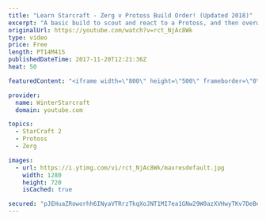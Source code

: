 ```yaml
---
title: "Learn Starcraft - Zerg v Protoss Build Order! (Updated 2018)"
excerpt: "A basic build to scout and react to a Protoss, and then overwhelm them with the swarm! Meant for lower level players looking for direction, not higher level looking for the dankest meta. -- Watch live at https://www.twitch.tv/wintergaming"
originalUrl: https://youtube.com/watch?v=rct_NjAc8Wk
type: video
price: Free
length: PT14M41S
publishedDateTime: 2017-11-20T12:21:36Z
heat: 50

featuredContent: "<iframe width=\"800\" height=\"500\" frameborder=\"0\" src=\"https://www.youtube.com/embed/rct_NjAc8Wk\" allow=\"accelerometer; autoplay; encrypted-media; gyroscope; picture-in-picture\" allowfullscreen></iframe>"

provider:
  name: WinterStarcraft
  domain: youtube.com

topics:
  - StarCraft 2
  - Protoss
  - Zerg

images:
  - url: https://i.ytimg.com/vi/rct_NjAc8Wk/maxresdefault.jpg
    width: 1280
    height: 720
    isCached: true

secured: "pJEHuaZRoworhh6INyaVTRrzTkqXoJNT1MI7ea1GNw29W0azXVHwyTKv7DeBe2HFIerUYLuTz6j7bZM7JhTk71SyZzgj5Qd0UZr8TKmmitA+IQWN9P74AyNZ02UA/MgGXiXYP91LGt19Jd+H5dfEtcQzicl2myUIqNX6I74G4cFmxUepHZq2D3BW4K2VxUQV0zYQqFJIzQEWoPcWkAp0SMmhfL5R8TGzvXsxUFDWzB+Iz5qi2Bu18kk4rGzT134AXqz5ZFXseJ8y0nG3qpcZQ8MHmfZhtgNV1rmXFjhv6aru9PfKAY1kw5sKrb5T7sK9HnElD5vUin/x6wQEKwrU4Wxxuxbjj4f+/TKE89gAtSFA+ixUvJfip9AiNrcJiqfQSKrcwl0dNmY/zYuwciNl1D0xkIXpqPm6WIJGsa41Yxs=;RvmJfLrc37S9acbQq07NHw=="
---
```


